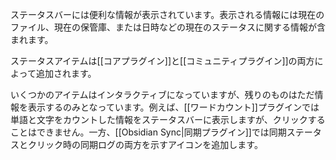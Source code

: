 ステータスバーには便利な情報が表示されています。表示される情報には現在のファイル、現在の保管庫、または日時などの現在のステータスに関する情報が含まれます。

ステータスアイテムは[[コアプラグイン]]と[[コミュニティプラグイン]]の両方によって追加されます。

いくつかのアイテムはインタラクティブになっていますが、残りのものはただ情報を表示するのみとなっています。例えば、[[ワードカウント]]プラグインでは単語と文字をカウントした情報をステータスバーに表示しますが、クリックすることはできません。一方、[[Obsidian Sync|同期プラグイン]]では同期ステータスとクリック時の同期ログの両方を示すアイコンを追加します。
